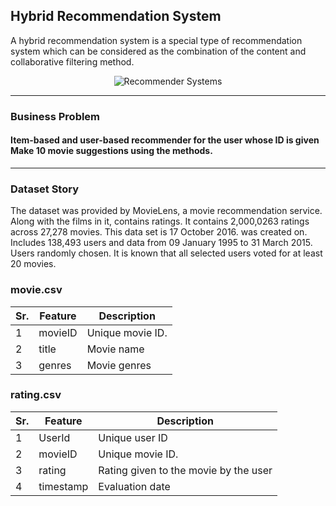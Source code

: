## Hybrid Recommendation System

A hybrid recommendation system is a special type of recommendation system which can be considered as the combination of the content and collaborative filtering method.

<p align="center">
  <img src="https://repository-images.githubusercontent.com/275336521/20d38e00-6634-11eb-9d1f-6a5232d0f84f" alt="Recommender Systems"/>
</p>

---

### Business Problem

#### Item-based and user-based recommender for the user whose ID is given Make 10 movie suggestions using the methods.
---

### Dataset Story

The dataset was provided by MovieLens, a movie recommendation service. Along with the films in it, contains ratings. It contains 2,000,0263 ratings across 27,278 movies. This data set is 17 October 2016. was created on. Includes 138,493 users and data from 09 January 1995 to 31 March 2015. Users randomly chosen. It is known that all selected users voted for at least 20 movies.

### movie.csv

 Sr. | Feature  | Description |
--- | --- | --- | 
1 |movieID| Unique movie ID.                                 |
2 |title| Movie name    |    
3 |genres| Movie genres |

### rating.csv

 Sr. | Feature  | Description |
--- | --- | --- | 
1 |UserId| Unique user ID                                 |
2 |movieID| Unique movie ID.     |    
3 |rating| Rating given to the movie by the user |
4 |timestamp| Evaluation date    |
